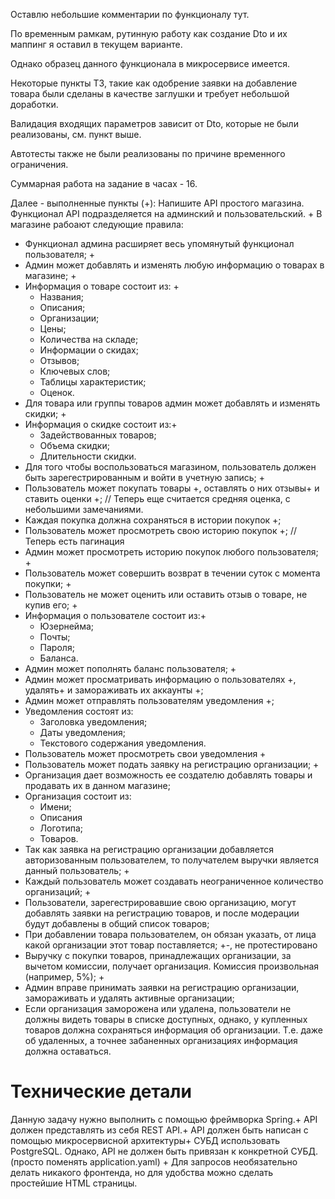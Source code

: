 Оставлю небольшие комментарии по функционалу тут.

По временным рамкам, рутинную работу как создание Dto и их маппинг я оставил в текущем варианте.

Однако образец данного функционала в микросервисе имеется.

Некоторые пункты ТЗ, такие как одобрение заявки на добавление товара были сделаны в качестве заглушки и требует небольшой доработки.

Валидация входящих параметров зависит от Dto, которые не были реализованы, см. пункт выше.

Автотесты также не были реализованы по причине временного ограничения.

Суммарная работа на задание в часах - 16.

Далее - выполненные пункты (+):
Напишите API простого магазина. Функционал API подразделяется на админский и пользовательский. +
В магазине рабоают следующие правила:
- Функционал админа расширяет весь упомянутый функционал пользователя; +
- Админ может добавлять и изменять любую информацию о товарах в магазине; +
- Информация о товаре состоит из: +
    - Названия;
    - Описания;
    - Организации;
    - Цены;
    - Количества на складе;
    - Информации о скидах;
    - Отзывов;
    - Ключевых слов;
    - Таблицы характеристик;
    - Оценок.
- Для товара или группы товаров админ может добавлять и изменять скидки; +
- Информация о скидке состоит из:+
    - Задействованных товаров;
    - Объема скидки;
    - Длительности скидки.
- Для того чтобы воспользоваться магазином, пользователь должен быть зарегестрированным и войти в учетную запись; +
- Пользователь может покупать товары +, оставлять о них отзывы+ и ставить оценки +; // Теперь еще считается средняя оценка, с небольшими замечаниями.
- Каждая покупка должна сохраняться в истории покупок +;
- Пользователь может просмотреть свою историю покупок +; // Теперь есть пагинация
- Админ может просмотреть историю покупок любого пользователя; +
- Пользователь может совершить возврат в течении суток с момента покупки; +
- Пользователь не может оценить или оставить отзыв о товаре, не купив его; +
- Информация о пользователе состоит из:+
    - Юзернейма;
    - Почты;
    - Пароля;
    - Баланса.
- Админ может пополнять баланс пользователя; +
- Админ может просматривать информацию о пользователях +, удалять+ и замораживать их аккаунты +;
- Админ может отправлять пользователям уведомления +;
- Уведомления состоят из:
    - Заголовка уведомления;
    - Даты уведомления;
    - Текстового содержания уведомления.
- Пользователь может просмотреть свои уведомления +
- Пользователь может подать заявку на регистрацию организации; +
- Организация дает возможность ее создателю добавлять товары и продавать их в данном магазине;
- Организация состоит из:
    - Имени;
    - Описания
    - Логотипа;
    - Товаров.
- Так как заявка на регистрацию организации добавляется авторизованным пользователем, то получателем выручки является данный пользователь; +
- Каждый пользователь может создавать неограниченное количество организаций; +
- Пользователи, зарегестрировавшие свою организацию, могут добавлять заявки на регистрацию товаров, и после модерации будут добавлены в общий список товаров;
- При добавлении товара пользователем, он обязан указать, от лица какой организации этот товар поставляется; +-, не протестировано
- Выручку с покупки товаров, принадлежащих организации, за вычетом комиссии, получает организация. Комиссия произвольная (например, 5%); +
- Админ вправе принимать заявки на регистрацию организации, замораживать и удалять активные организации;
- Если организация заморожена или удалена, пользователи не должны видеть товары в списке доступных, однако, у купленных товаров должна сохраняться информация об организации. Т.е. даже об удаленных, а точнее забаненных организациях информация должна оставаться.
# Технические детали
Данную задачу нужно выполнить с помощью фреймворка Spring.+
API должен представлять из себя REST API.+
API должен быть написан с помощью микросервисной архитектуры+
СУБД использовать PostgreSQL. Однако, API не должен быть привязан к конкретной СУБД. (просто поменять application.yaml) +
Для запросов необязательно делать никакого фронтенда, но для удобства можно сделать простейшие HTML страницы.


